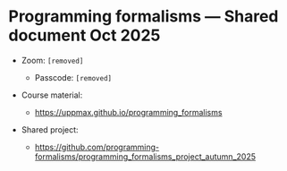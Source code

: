 # Programming formalisms — Shared document Oct 2025

- Zoom: `[removed]`
    - Passcode: `[removed]`

- Course material:
    - <https://uppmax.github.io/programming_formalisms>
- Shared project:
    - <https://github.com/programming-formalisms/programming_formalisms_project_autumn_2025>



